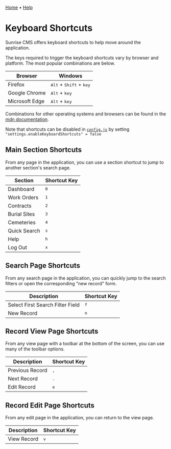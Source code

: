 [Home](https://cityssm.github.io/sunrise-cms/)
•
[Help](https://cityssm.github.io/sunrise-cms/docs/)

# Keyboard Shortcuts

Sunrise CMS offers keyboard shortcuts to help move around the application.

The keys required to trigger the keyboard shortcuts vary by browser and platform.
The most popular combinations are below.

| Browser        | Windows                                            |
| -------------- | -------------------------------------------------- |
| Firefox        | <kbd>Alt</kbd> + <kbd>Shift</kbd> + <kbd>key</kbd> |
| Google Chrome  | <kbd>Alt</kbd> + <kbd>key</kbd>                    |
| Microsoft Edge | <kbd>Alt</kbd> + <kbd>key</kbd>                    |

Combinations for other operating systems and browsers can be found in the
[mdn documentation](https://developer.mozilla.org/en-US/docs/Web/HTML/Reference/Global_attributes/accesskey).

Note that shortcuts can be disabled in [`config.js`](./configJs.md) by setting
`"settings.enableKeyboardShortcuts" = false`

## Main Section Shortcuts

From any page in the application, you can use a section shortcut to jump to
another section's search page.

| Section      | Shortcut Key |
| ------------ | ------------ |
| Dashboard    | <kbd>0</kbd> |
| Work Orders  | <kbd>1</kbd> |
| Contracts    | <kbd>2</kbd> |
| Burial Sites | <kbd>3</kbd> |
| Cemeteries   | <kbd>4</kbd> |
| Quick Search | <kbd>s</kbd> |
| Help         | <kbd>h</kbd> |
| Log Out      | <kbd>x</kbd> |

## Search Page Shortcuts

From any search page in the application, you can quickly jump to the
search filters or open the corresponding "new record" form.

| Description                      | Shortcut Key |
| -------------------------------- | ------------ |
| Select First Search Filter Field | <kbd>f</kbd> |
| New Record                       | <kbd>n</kbd> |

## Record View Page Shortcuts

From any view page with a toolbar at the bottom of the screen,
you can use many of the toolbar options.

| Description     | Shortcut Key |
| --------------- | ------------ |
| Previous Record | <kbd>,</kbd> |
| Next Record     | <kbd>.</kbd> |
| Edit Record     | <kbd>e</kbd> |

## Record Edit Page Shortcuts

From any edit page in the application, you can return to the view page.

| Description | Shortcut Key |
| ----------- | ------------ |
| View Record | <kbd>v</kbd> |
